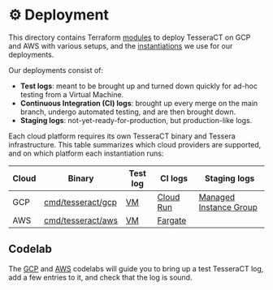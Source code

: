 # :gear: Deployment

This directory contains Terraform [modules](./modules/) to deploy TesseraCT on
GCP and AWS with various setups, and the [instantiations](./live/) we use for
our deployments.

Our deployments consist of:

- **Test logs**: meant to be brought up and turned down quickly for ad-hoc
testing from a Virtual Machine.
- **Continuous Integration (CI) logs**: brought up every merge on the main
branch, undergo automated testing, and are then brought down.
- **Staging logs**: not-yet-ready-for-production, but production-like logs.

Each cloud platform requires its own TesseraCT binary and Tessera
infrastructure. This table summarizes which cloud providers are supported, and
on which platform each instantiation runs:

| Cloud| Binary               | Test log                         | CI logs                                            | Staging logs                                            |
|------|----------------------|----------------------------------|----------------------------------------------------|---------------------------------------------------------|
| GCP  | [cmd/tesseract/gcp](../cmd/tesseract/gcp/)| [VM](./live/gcp/test/)| [Cloud Run](./live/gcp/static-ct/logs/ci/)| [Managed Instance Group](./live/gcp/static-ct-staging/logs/)|
| AWS  | [cmd/tesseract/aws](../cmd/tesseract/aws/)| [VM](./live/aws/test/)| [Fargate](./live/aws/test/)               |                                                         |

## Codelab

The [GCP](./live/gcp/test) and [AWS](./live/aws/test) codelabs will guide you to
bring up a test TesseraCT log, add a few entries to it, and check that the log
is sound.
